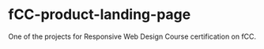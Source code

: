 # fCC-product-landing-page
One of the projects for Responsive Web Design Course certification on fCC. 
